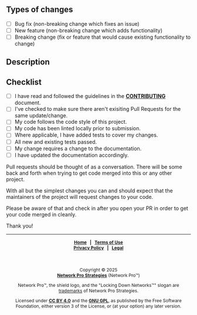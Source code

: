 <!-- .github/PULL_REQUEST_TEMPLATE.md -->

<!-- SPDX-License-Identifier: CC-BY-4.0 OR GPL-3.0-or-later -->
<!-- This file is part of Network Pro -->

## Types of changes

<!--- What types of changes does your code introduce? Put an `x` in all the boxes that apply: -->

- [ ] Bug fix (non-breaking change which fixes an issue)
- [ ] New feature (non-breaking change which adds functionality)
- [ ] Breaking change (fix or feature that would cause existing functionality to change)

## Description

<!-- What bug does your code fix or what new features are introduced? Please be specific. -->

## Checklist

<!--- Go over all the following points, and put an `x` in all the boxes that apply. -->
<!--- If you're unsure about any of these, don't hesitate to ask. We're here to help! -->

- [ ] I have read and followed the guidelines in the **[CONTRIBUTING](https://github.com/netwk-pro/netwk-pro.github.io/blob/master/.github/CONTRIBUTING.md)** document.
- [ ] I've checked to make sure there aren't exisiting Pull Requests for the same update/change.
- [ ] My code follows the code style of this project.
- [ ] My code has been linted locally prior to submission.
- [ ] Where applicable, I have added tests to cover my changes.
- [ ] All new and existing tests passed.
- [ ] My change requires a change to the documentation.
- [ ] I have updated the documentation accordingly.

Pull requests should be thought of as a conversation. There will be some back and forth when trying to get code merged into this or any other project.

With all but the simplest changes you can and should expect that the maintainers of the project will request changes to your code.

Please be aware of that and check in after you open your PR in order to get your code merged in cleanly.

Thank you!

---

<span style="font-size: 12px; font-weight: bold; text-align: center;">

[Home](https://netwk.pro) &nbsp; | &nbsp; [Terms of Use](https://netwk.pro/terms-of-use.html)  
[Privacy Policy](https://netwk.pro/privacy.html) &nbsp; | &nbsp; [Legal](https://netwk.pro/legal.html)

</span>

&nbsp;

<!-- markdownlint-disable MD012 -->

<div style="font-size: 12px; text-align: center;">

Copyright &copy; 2025  
**[Network Pro Strategies](https://netwk.pro/)** (Network Pro&trade;)

Network Pro&trade;, the shield logo, and the "Locking Down Networks&trade;" slogan are [trademarks](https://netwk.pro/legal.html#trademark) of Network Pro Strategies.

Licensed under **[CC BY 4.0](https://netwk.pro/legal.html#cc-by)** and the **[GNU GPL](https://netwk.pro/legal.html#gnu-gpl)**, as published by the Free Software Foundation, either version 3 of the License, or (at your option) any later version.

</div>

<!-- markdownlint-enable MD0012 -->
